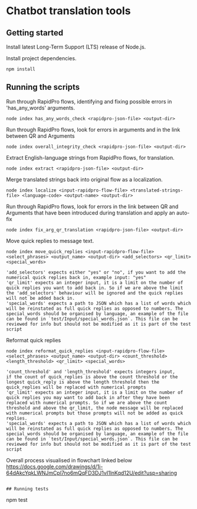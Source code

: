 # Chatbot translation tools

## Getting started

Install latest Long-Term Support (LTS) release of Node.js.

Install project dependencies.
```
npm install
```

## Running the scripts

Run through RapidPro flows, identifying and fixing possible errors in 'has_any_words' arguments.
```
node index has_any_words_check <rapidpro-json-file> <output-dir>
```

Run through RapidPro flows, look for errors in arguments and in the link between QR and Arguments 
```
node index overall_integrity_check <rapidpro-json-file> <output-dir>
```

Extract English-language strings from RapidPro flows, for translation.
```
node index extract <rapidpro-json-file> <output-dir>
```

Merge translated strings back into original flow as a localization.
```
node index localize <input-rapidpro-flow-file> <translated-strings-file> <language-code> <output-name> <output-dir>
```

Run through RapidPro flows, look for errors in the link between QR and Arguments that have been introduced during translation and apply an auto-fix 
```
node index fix_arg_qr_translation <rapidpro-json-file> <output-dir>
```

Move quick replies to message text.
```
node index move_quick_replies <input-rapidpro-flow-file> <select_phrases> <output_name> <output-dir> <add_selectors> <qr_limit> <special_words>

'add_selectors' expects either "yes" or "no", if you want to add the numerical quick replies back in, example input: "yes"
'qr_limit' expects an integer input, it is a limit on the number of quick replies you want to add back in. So if we are above the limit the 'add_selectors' behaviour will be ignored and the quick replies will not be added back in. 
'special_words' expects a path to JSON which has a list of words which will be reinstated as full quick replies as opposed to numbers. The special_words should be organised by language, an example of the file can be found in `test/Input/special_words.json`. This file can be reviewed for info but should not be modified as it is part of the test script
```

Reformat quick replies
```
node index reformat_quick_replies <input-rapidpro-flow-file> <select_phrases> <output_name> <output-dir> <count_threshold> <length_threshold> <qr_limit> <special_words>

'count_threshold' and 'length_threshold' expects integers input, 
if the count of quick_replies is above the count threshold or the longest quick_reply is above the length threshold then the quick_replies will be replaced with numerical prompts
'qr_limit' expects an integer input, it is a limit on the number of quick replies you may want to add back in after they have been replaced with numerical prompts. So if we are above the count threshold and above the qr_limit, the node message will be replaced with numerical prompts but those prompts will not be added as quick replies. 
'special_words' expects a path to JSON which has a list of words which will be reinstated as full quick replies as opposed to numbers. The special_words should be organised by language, an example of the file can be found in `test/Input/special_words.json`. This file can be reviewed for info but should not be modified as it is part of the test script
```

Overall process visualised in flowchart linked below
https://docs.google.com/drawings/d/1i-64dAkcYqkLWNJmCpl7no6mQqFD3DJ1vI1lnKqd12U/edit?usp=sharing
```

## Running tests

```
npm test
```


